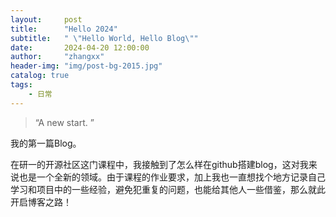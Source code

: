 ```yaml
---
layout:     post
title:      "Hello 2024"
subtitle:   " \"Hello World, Hello Blog\""
date:       2024-04-20 12:00:00
author:     "zhangxx"
header-img: "img/post-bg-2015.jpg"
catalog: true
tags:
    - 日常
---
```


> “A new start. ”


我的第一篇Blog。

在研一的开源社区这门课程中，我接触到了怎么样在github搭建blog，这对我来说也是一个全新的领域。由于课程的作业要求，加上我也一直想找个地方记录自己学习和项目中的一些经验，避免犯重复的问题，也能给其他人一些借鉴，那么就此开启博客之路！

